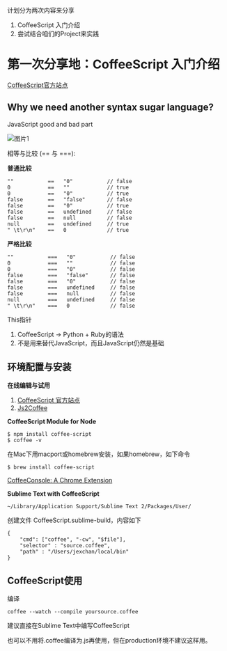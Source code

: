 计划分为两次内容来分享

1. CoffeeScript 入门介绍
2. 尝试结合咱们的Project来实践

第一次分享地：CoffeeScript 入门介绍
===================================

[CoffeeScript官方站点](http://coffeescript.org/)

Why we need another syntax sugar language?
----------------------------------------------

JavaScript good and bad part

![图片1](http://secretgeek.net/higgins/image/javascript_good_versus_bad.jpg "Good vs Bad, LOL")

相等与比较 (== 与 ===):

**普通比较**
	
	""           ==   "0"           // false
	0            ==   ""            // true
	0            ==   "0"           // true
	false        ==   "false"       // false
	false        ==   "0"           // true
	false        ==   undefined     // false
	false        ==   null          // false
	null         ==   undefined     // true
	" \t\r\n"    ==   0             // true


**严格比较**

	""           ===   "0"           // false
	0            ===   ""            // false
	0            ===   "0"           // false
	false        ===   "false"       // false
	false        ===   "0"           // false
	false        ===   undefined     // false
	false        ===   null          // false
	null         ===   undefined     // false
	" \t\r\n"    ===   0             // false
	

This指针



1. CoffeeScript -> Python + Ruby的语法
2. 不是用来替代JavaScript，而且JavaScript仍然是基础


环境配置与安装
------------------

**在线编辑与试用**

1. [CoffeeScript 官方站点](http://coffeescript.org/)
2. [Js2Coffee](http://js2coffee.org/)

**CoffeeScript Module for Node**

	$ npm install coffee-script
	$ coffee -v

在Mac下用macport或homebrew安装，如果homebrew，如下命令

	$ brew install coffee-script

[CoffeeConsole: A Chrome Extension](http://snook.ca/archives/browsers/coffeeconsole)

**Sublime Text with CoffeeScript**

	~/Library/Application Support/Sublime Text 2/Packages/User/

创建文件 CoffeeScript.sublime-build，内容如下

	{
		"cmd": ["coffee", "-cw", "$file"],
		"selector" : "source.coffee",
		"path" : "/Users/jexchan/local/bin"
	}

CoffeeScript使用
------------------

编译

	coffee --watch --compile yoursource.coffee

建议直接在Sublime Text中编写CoffeeScript

也可以不用将.coffee编译为.js再使用，但在production环境不建议这样用。


